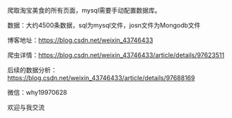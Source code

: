 ﻿爬取淘宝美食的所有页面，mysql需要手动配置数据库。 

数据：大约4500条数据，sql为mysql文件，josn文件为Mongodb文件

博客地址：https://blog.csdn.net/weixin_43746433

爬虫详情：https://blog.csdn.net/weixin_43746433/article/details/97623511

后续的数据分析：https://blog.csdn.net/weixin_43746433/article/details/97688169

微信：why19970628

欢迎与我交流
